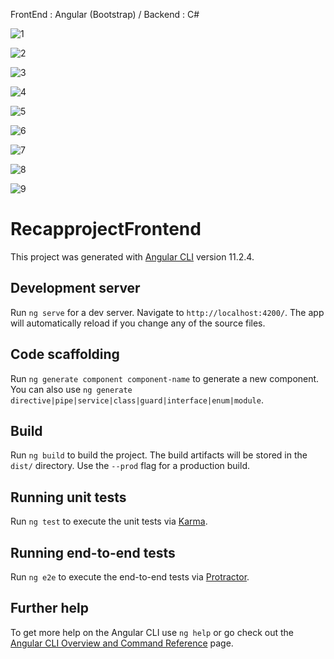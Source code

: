 FrontEnd  : Angular (Bootstrap)  / 
Backend   : C#

![1](https://user-images.githubusercontent.com/47904677/117559014-5f8d4000-b08a-11eb-87c8-90cbb824d9ca.JPG)

![2](https://user-images.githubusercontent.com/47904677/117559015-60be6d00-b08a-11eb-9c00-4de8e4706ce2.JPG)

![3](https://user-images.githubusercontent.com/47904677/117559016-60be6d00-b08a-11eb-930b-a1eb16d4e669.JPG)

![4](https://user-images.githubusercontent.com/47904677/117559017-61570380-b08a-11eb-9b12-9eb2f90a32ab.JPG)

![5](https://user-images.githubusercontent.com/47904677/117559022-6451f400-b08a-11eb-9807-f670de58f2a3.JPG)

![6](https://user-images.githubusercontent.com/47904677/117559023-64ea8a80-b08a-11eb-9885-63e4544685fe.JPG)

![7](https://user-images.githubusercontent.com/47904677/117559024-65832100-b08a-11eb-82c2-f2548b13a4ae.JPG)

![8](https://user-images.githubusercontent.com/47904677/117559025-65832100-b08a-11eb-992e-68096b57a332.JPG)

![9](https://user-images.githubusercontent.com/47904677/117559021-6451f400-b08a-11eb-9876-1f5d93b037ab.JPG)

# RecapprojectFrontend

This project was generated with [Angular CLI](https://github.com/angular/angular-cli) version 11.2.4.

## Development server

Run `ng serve` for a dev server. Navigate to `http://localhost:4200/`. The app will automatically reload if you change any of the source files.

## Code scaffolding

Run `ng generate component component-name` to generate a new component. You can also use `ng generate directive|pipe|service|class|guard|interface|enum|module`.

## Build

Run `ng build` to build the project. The build artifacts will be stored in the `dist/` directory. Use the `--prod` flag for a production build.

## Running unit tests

Run `ng test` to execute the unit tests via [Karma](https://karma-runner.github.io).

## Running end-to-end tests

Run `ng e2e` to execute the end-to-end tests via [Protractor](http://www.protractortest.org/).

## Further help

To get more help on the Angular CLI use `ng help` or go check out the [Angular CLI Overview and Command Reference](https://angular.io/cli) page.
